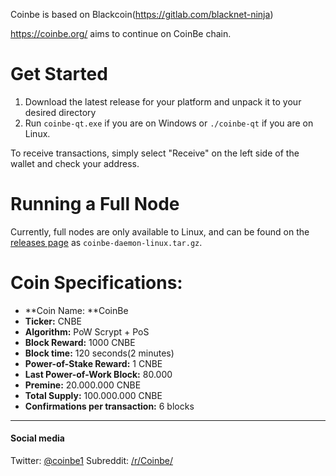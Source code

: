 
Coinbe is based on Blackcoin(https://gitlab.com/blacknet-ninja)

https://coinbe.org/ aims to continue on CoinBe chain.

# **Get Started**

1. Download the latest release for your platform and unpack it to your desired directory
2. Run `coinbe-qt.exe` if you are on Windows or `./coinbe-qt` if you are on Linux.

To receive transactions, simply select "Receive" on the left side of the wallet and check your address.

# Running a Full Node
Currently, full nodes are only available to Linux, and can be found on the [releases page](https://github.com/coin-be/core/releases "releases pages") as `coinbe-daemon-linux.tar.gz`.




# Coin Specifications:
- **Coin Name: **CoinBe
- **Ticker:** CNBE
- **Algorithm:** PoW Scrypt + PoS
- **Block Reward:** 1000 CNBE
- **Block time:** 120 seconds(2 minutes)
- **Power-of-Stake Reward:** 1 CNBE
- **Last Power-of-Work Block:** 80.000
- **Premine:** 20.000.000 CNBE
- **Total Supply:** 100.000.000 CNBE
- **Confirmations per transaction:** 6 blocks


------------

####  Social media

Twitter: [@coinbe1](https://twitter.com/coinbe1 "@coinbe1")
Subreddit: [/r/Coinbe/](https://www.reddit.com/r/Coinbe/ "/r/Coinbe/")
